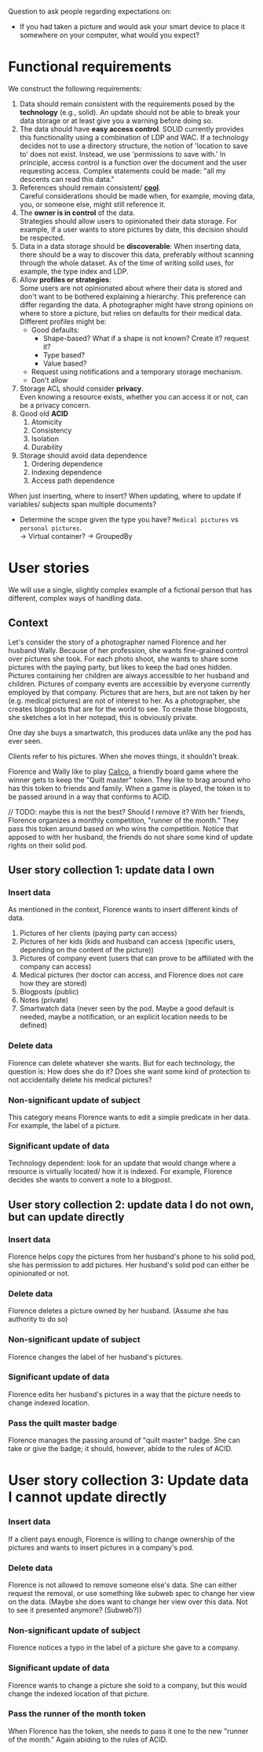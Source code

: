 Question to ask people regarding expectations on:
* If you had taken a picture and would ask your smart device to place it somewhere on your computer, what would you expect?

# Functional requirements
We construct the following requirements:
1. Data should remain consistent with the requirements posed by the **technology** (e.g., solid).
   An update should not be able to break your data storage or at least give you a warning before doing so.
2. The data should have **easy access control**.
   SOLID currently provides this functionality using a combination of LDP and WAC.
   If a technology decides not to use a directory structure, the notion of 'location to save to' does not exist.
   Instead, we use 'permissions to save with.'
   In principle, access control is a function over the document and the user requesting access.
   Complex statements could be made: "all my descents can read this data."
3. References should remain consistent/ [**cool**](https://www.w3.org/Provider/Style/URI).\
   Careful considerations should be made when, for example, moving data, you, or someone else, might still reference it.
4. The **owner is in control** of the data.\
   Strategies should allow users to opinionated their data storage.
   For example, if a user wants to store pictures by date, this decision should be respected.
5. Data in a data storage should be **discoverable**:
   When inserting data, there should be a way to discover this data, 
   preferably without scanning through the whole dataset.
   As of the time of writing solid uses, for example, the type index and LDP. 
6. Allow **profiles or strategies**:\
   Some users are not opinionated about where their data is stored and don't want to be bothered explaining a hierarchy.
   This preference can differ regarding the data.
   A photographer might have strong opinions on where to store a picture, but relies on defaults for their medical data.  
   Different profiles might be:
   * Good defaults:
     * Shape-based? What if a shape is not known? Create it? request it?
     * Type based?
     * Value based?
   * Request using notifications and a temporary storage mechanism.
   * Don't allow
7. Storage ACL should consider **privacy**.\
   Even knowing a resource exists, whether you can access it or not, can be a privacy concern.
8. Good old **ACID**
   1. Atomicity
   2. Consistency
   3. Isolation
   4. Durability
9. Storage should avoid data dependence
   1. Ordering dependence
   2. Indexing dependence
   3. Access path dependence

When just inserting, where to insert?
When updating, where to update if variables/ subjects span multiple documents?

* Determine the scope given the type you have? `Medical pictures` vs `personal pictures`.\
  -> Virtual container? -> GroupedBy

# User stories
We will use a single, slightly complex example of a fictional person that has different, complex ways of handling data.

## Context

Let's consider the story of a photographer named Florence and her husband Wally.
Because of her profession, she wants fine-grained control over pictures she took.
For each photo shoot, she wants to share some pictures with the paying party, but likes to keep the bad ones hidden.
Pictures containing her children are always accessible to her husband and children.
Pictures of company events are accessible by everyone currently employed by that company.
Pictures that are hers, but are not taken by her (e.g. medical pictures) are not of interest to her.
As a photographer, she creates blogposts that are for the world to see.
To create those blogposts, she sketches a lot in her notepad, this is obviously private.

One day she buys a smartwatch, this produces data unlike any the pod has ever seen.

Clients refer to his pictures. When she moves things, it shouldn't break.

Florence and Wally like to play [Calico](https://www.flatout.games/#/calico/),
a friendly board game where the winner gets to keep the "Quilt master" token.
They like to brag around who has this token to friends and family.
When a game is played, the token is to be passed around in a way that conforms to ACID.   

// TODO: maybe this is not the best? Should I remove it? 
With her friends, Florence organizes a monthly competition, "runner of the month."
They pass this token around based on who wins the competition.
Notice that apposed to with her husband, the friends do not share some kind of update rights on their solid pod.


## User story collection 1: update data I own

### Insert data
As mentioned in the context, Florence wants to insert different kinds of data.

1. Pictures of her clients (paying party can access)
2. Pictures of her kids (kids and husband can access (specific users, depending on the content of the picture))
3. Pictures of company event (users that can prove to be affiliated with the company can access)
4. Medical pictures (her doctor can access, and Florence does not care how they are stored)
5. Blogposts (public)
6. Notes (private)
7. Smartwatch data
   (never seen by the pod.
   Maybe a good default is needed, maybe a notification, or an explicit location needs to be defined)

### Delete data

Florence can delete whatever she wants.
But for each technology, the question is: How does she do it?
Does she want some kind of protection to not accidentally delete his medical pictures? 

### Non-significant update of subject

This category means Florence wants to edit a simple predicate in her data.
For example, the label of a picture. 

### Significant update of data

Technology dependent:
look for an update that would change where a resource is virtually located/ how it is indexed.
For example, Florence decides she wants to convert a note to a blogpost.


## User story collection 2: update data I do not own, but can update directly

### Insert data

Florence helps copy the pictures from her husband's phone to his solid pod, she has permission to add pictures.
Her husband's solid pod can either be opinionated or not.

### Delete data

Florence deletes a picture owned by her husband. (Assume she has authority to do so)

### Non-significant update of subject

Florence changes the label of her husband's pictures.

### Significant update of data

Florence edits her husband's pictures in a way that the picture needs to change indexed location.

### Pass the quilt master badge

Florence manages the passing around of "quilt master" badge.
She can take or give the badge; it should, however, abide to the rules of ACID.

# User story collection 3: Update data I cannot update directly

### Insert data

If a client pays enough,
Florence is willing to change ownership of the pictures and wants to insert pictures in a company's pod.

### Delete data

Florence is not allowed to remove someone else's data.
She can either request the removal, or use something like subweb spec to change her view on the data.
(Maybe she does want to change her view over this data. Not to see it presented anymore? (Subweb?))

### Non-significant update of subject

Florence notices a typo in the label of a picture she gave to a company. 

### Significant update of data

Florence wants to change a picture she sold to a company, but this would change the indexed location of that picture.  

### Pass the runner of the month token

When Florence has the token, she needs to pass it one to the new "runner of the month."
Again abiding to the rules of ACID.
 
